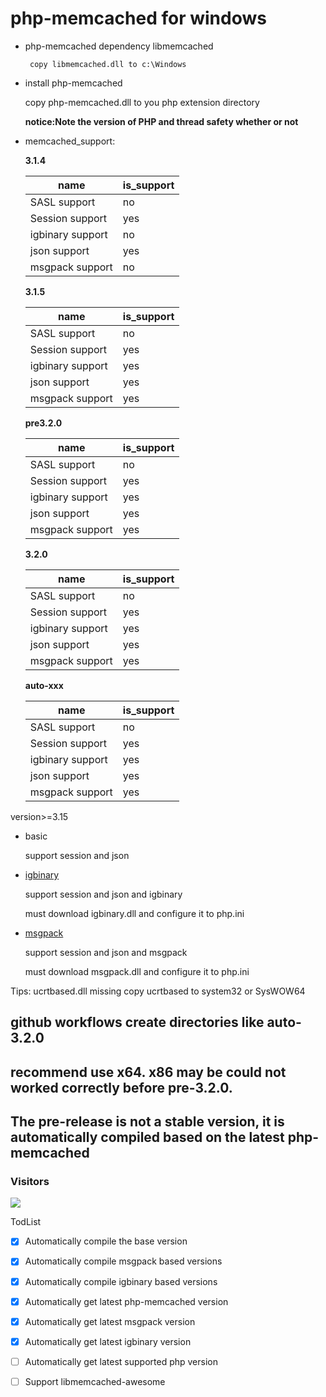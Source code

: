 # php-memcached for windows
 * php-memcached dependency libmemcached

        copy libmemcached.dll to c:\Windows 
        
  
        
 * install php-memcached
 
    copy php-memcached.dll to you php extension directory
    
    **notice:Note the version of PHP and thread safety whether or not**
    
 * memcached_support:
        
    **3.1.4**
    
    |name|is_support|
    ----|----------
    |SASL support|no|
    |Session support|yes|
    |igbinary support|no|
    |json support|yes|
    |msgpack support|no|
    
     **3.1.5**
     
    |name|is_support|
    ----|----------
    |SASL support|no|
    |Session support|yes|
    |igbinary support|yes|
    |json support|yes|
    |msgpack support|yes|
	
     **pre3.2.0**
     
    |name|is_support|
    ----|----------
    |SASL support|no|
    |Session support|yes|
    |igbinary support|yes|
    |json support|yes|
    |msgpack support|yes|
    
      **3.2.0**
     
    |name|is_support|
    ----|----------
    |SASL support|no|
    |Session support|yes|
    |igbinary support|yes|
    |json support|yes|
    |msgpack support|yes|
    
    **auto-xxx**
     
    |name|is_support|
    ----|----------
    |SASL support|no|
    |Session support|yes|
    |igbinary support|yes|
    |json support|yes|
    |msgpack support|yes|


version>=3.15 
* basic

    support session and json
* [igbinary](https://pecl.php.net/package/igbinary)

    support session and json and igbinary
    
    must download igbinary.dll and configure it to php.ini
* [msgpack](https://pecl.php.net/package/msgpack)
    
    support session and json and msgpack
    
    must download msgpack.dll and configure it to php.ini
 
    	
Tips:
ucrtbased.dll missing copy ucrtbased to system32 or SysWOW64

## github workflows create directories like auto-3.2.0
## recommend use x64. x86 may be could not worked correctly before pre-3.2.0.
## The pre-release is not a stable version, it is automatically compiled based on the latest php-memcached
    
### Visitors

![](http://profile-counter.glitch.me/lifenglsf/count.svg)

TodList
- [x] Automatically compile the base version
- [x] Automatically compile msgpack based versions
- [x] Automatically compile igbinary based versions
- [x] Automatically get latest php-memcached version
- [x] Automatically get latest msgpack version
- [x] Automatically get latest igbinary version
- [ ] Automatically get latest supported php version
- [ ] Support libmemcached-awesome 



    
     
